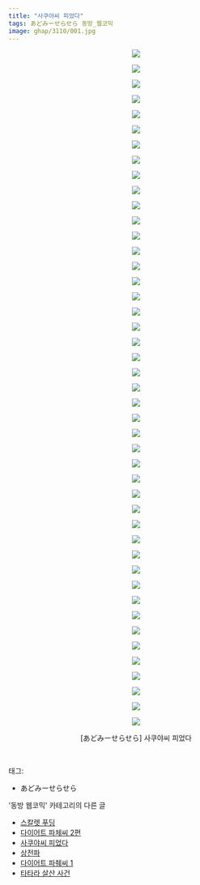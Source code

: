 ```yaml
---
title: "사쿠야씨 피었다"
tags: あどみーせらせら 동방_웹코믹
image: ghap/3110/001.jpg
---
```

<div class="article">
<p style="text-align: center; clear: none; float: none;"><img src="{{ site.nasurl }}/ghap/3110/001.jpg"/></p>
<p style="text-align: center; clear: none; float: none;"><img src="{{ site.nasurl }}/ghap/3110/002.jpg"/></p>
<p style="text-align: center; clear: none; float: none;"><img src="{{ site.nasurl }}/ghap/3110/003.jpg"/></p>
<p style="text-align: center; clear: none; float: none;"><img src="{{ site.nasurl }}/ghap/3110/004.jpg"/></p>
<p style="text-align: center; clear: none; float: none;"><img src="{{ site.nasurl }}/ghap/3110/005.jpg"/></p>
<p style="text-align: center; clear: none; float: none;"><img src="{{ site.nasurl }}/ghap/3110/006.jpg"/></p>
<p style="text-align: center; clear: none; float: none;"><img src="{{ site.nasurl }}/ghap/3110/007.jpg"/></p>
<p style="text-align: center; clear: none; float: none;"><img src="{{ site.nasurl }}/ghap/3110/008.jpg"/></p>
<p style="text-align: center; clear: none; float: none;"><img src="{{ site.nasurl }}/ghap/3110/009.jpg"/></p>
<p style="text-align: center; clear: none; float: none;"><img src="{{ site.nasurl }}/ghap/3110/010.jpg"/></p>
<p style="text-align: center; clear: none; float: none;"><img src="{{ site.nasurl }}/ghap/3110/011.jpg"/></p>
<p style="text-align: center; clear: none; float: none;"><img src="{{ site.nasurl }}/ghap/3110/012.jpg"/></p>
<p style="text-align: center; clear: none; float: none;"><img src="{{ site.nasurl }}/ghap/3110/013.jpg"/></p>
<p style="text-align: center; clear: none; float: none;"><img src="{{ site.nasurl }}/ghap/3110/014.jpg"/></p>
<p style="text-align: center; clear: none; float: none;"><img src="{{ site.nasurl }}/ghap/3110/015.jpg"/></p>
<p style="text-align: center; clear: none; float: none;"><img src="{{ site.nasurl }}/ghap/3110/016.jpg"/></p>
<p style="text-align: center; clear: none; float: none;"><img src="{{ site.nasurl }}/ghap/3110/017.jpg"/></p>
<p style="text-align: center; clear: none; float: none;"><img src="{{ site.nasurl }}/ghap/3110/018.jpg"/></p>
<p style="text-align: center; clear: none; float: none;"><img src="{{ site.nasurl }}/ghap/3110/019.jpg"/></p>
<p style="text-align: center; clear: none; float: none;"><img src="{{ site.nasurl }}/ghap/3110/020.jpg"/></p>
<p style="text-align: center; clear: none; float: none;"><img src="{{ site.nasurl }}/ghap/3110/021.jpg"/></p>
<p style="text-align: center; clear: none; float: none;"><img src="{{ site.nasurl }}/ghap/3110/022.jpg"/></p>
<p style="text-align: center; clear: none; float: none;"><img src="{{ site.nasurl }}/ghap/3110/023.jpg"/></p>
<p style="text-align: center; clear: none; float: none;"><img src="{{ site.nasurl }}/ghap/3110/024.jpg"/></p>
<p style="text-align: center; clear: none; float: none;"><img src="{{ site.nasurl }}/ghap/3110/025.jpg"/></p>
<p style="text-align: center; clear: none; float: none;"><img src="{{ site.nasurl }}/ghap/3110/026.jpg"/></p>
<p style="text-align: center; clear: none; float: none;"><img src="{{ site.nasurl }}/ghap/3110/027.jpg"/></p>
<p style="text-align: center; clear: none; float: none;"><img src="{{ site.nasurl }}/ghap/3110/028.jpg"/></p>
<p style="text-align: center; clear: none; float: none;"><img src="{{ site.nasurl }}/ghap/3110/029.jpg"/></p>
<p style="text-align: center; clear: none; float: none;"><img src="{{ site.nasurl }}/ghap/3110/030.jpg"/></p>
<p style="text-align: center; clear: none; float: none;"><img src="{{ site.nasurl }}/ghap/3110/031.jpg"/></p>
<p style="text-align: center; clear: none; float: none;"><img src="{{ site.nasurl }}/ghap/3110/032.jpg"/></p>
<p style="text-align: center; clear: none; float: none;"><img src="{{ site.nasurl }}/ghap/3110/033.jpg"/></p>
<p style="text-align: center; clear: none; float: none;"><img src="{{ site.nasurl }}/ghap/3110/034.jpg"/></p>
<p style="text-align: center; clear: none; float: none;"><img src="{{ site.nasurl }}/ghap/3110/035.jpg"/></p>
<p style="text-align: center; clear: none; float: none;"><img src="{{ site.nasurl }}/ghap/3110/036.jpg"/></p>
<p style="text-align: center; clear: none; float: none;"><img src="{{ site.nasurl }}/ghap/3110/037.jpg"/></p>
<p style="text-align: center; clear: none; float: none;"><img src="{{ site.nasurl }}/ghap/3110/038.jpg"/></p>
<p style="text-align: center; clear: none; float: none;"><img src="{{ site.nasurl }}/ghap/3110/039.jpg"/></p>
<p style="text-align: center; clear: none; float: none;"><img src="{{ site.nasurl }}/ghap/3110/040.jpg"/></p>
<p style="text-align: center; clear: none; float: none;"><img src="{{ site.nasurl }}/ghap/3110/041.jpg"/></p>
<p style="text-align: center; clear: none; float: none;"><img src="{{ site.nasurl }}/ghap/3110/042.jpg"/></p>
<p style="text-align: center; clear: none; float: none;"><img src="{{ site.nasurl }}/ghap/3110/043.jpg"/></p>
<p style="text-align: center; clear: none; float: none;"><img src="{{ site.nasurl }}/ghap/3110/044.jpg"/></p>
<p style="text-align: center; clear: none; float: none;"><img src="{{ site.nasurl }}/ghap/3110/045.jpg"/></p>
<p style="text-align: center; clear: none; float: none;">[あどみーせらせら] 사쿠야씨 피었다</p>
<p><br/></p>
</div><div class="tagTrail">
<p>태그: </p>
<ul>
<li>あどみーせらせら</li>
</ul>
</div><div class="another">
<p>'동방 웹코믹' 카테고리의 다른 글</p>
<ul>
<li><a href="/2017-02-04-ghap_3141">스칼렛 푸딩</a></li>
<li><a href="/2017-01-12-ghap_3112">다이어트 파체씨 2편</a></li>
<li><a href="/2017-01-12-ghap_3110">사쿠야씨 피었다</a></li>
<li><a href="/2017-01-10-ghap_3100">상전파</a></li>
<li><a href="/2017-01-10-ghap_3099">다이어트 파췌씨 1</a></li>
<li><a href="/2017-01-10-ghap_3097">타타라 살산 사건</a></li>
</ul>
</div><div class="cb_module cb_fluid">
<div class="cb_wrt cb_profile">
</div><!-- commentList close -->
</div>